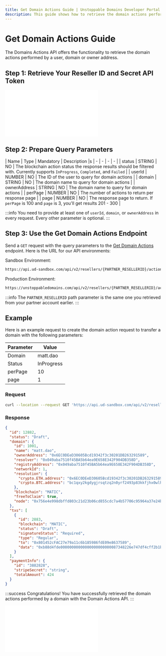 ```yaml
---
title: Get Domain Actions Guide | Unstoppable Domains Developer Portal
description: This guide shows how to retrieve the domain actions performed by a user, domain or owner address using the Domains Actions API.
---
```


# Get Domain Actions Guide

The Domains Actions API offers the functionality to retrieve the domain actions performed by a user, domain or owner address.

## Step 1: Retrieve Your Reseller ID and Secret API Token

<embed src="/snippets/_reseller-id-location.md" />

## Step 2: Prepare Query Parameters

| Name | Type | Mandatory | Description |s
| - | - | - | - |
| status | STRING | NO | The blockchain action status the response results should be filtered with. Currently supports `InProgress`, `Completed`, and `Failed` |
| userId | NUMBER | NO | The ID of the user to query for domain actions |
| domain | STRING | NO | The domain name to query for domain actions |
| ownerAddress | STRING | NO | The domain name to query for domain actions |
| perPage | NUMBER | NO | The number of actions to return per response page |
| page | NUMBER | NO | The response page to return. If `perPage` is 100 and `page` is 3, you'll get results 201 - 300 |

:::info
You need to provide at least one of `userId`, `domain`, or `ownerAddress` in every request. Every other parameter is optional.
:::

## Step 3: Use the Get Domain Actions Endpoint

Send a `GET` request with the query parameters to the [Get Domain Actions](https://docs.unstoppabledomains.com/openapi/reference/#operation/GetActions) endpoint. Here is the URL for our API environments:

Sandbox Environment:

```bash
https://api.ud-sandbox.com/api/v2/resellers/{PARTNER_RESELLERID}/actions
```

Production Environment:

```bash
https://unstoppabledomains.com/api/v2/resellers/{PARTNER_RESELLERID}/actions
```

:::info
The `PARTNER_RESELLERID` path parameter is the same one you retrieved from your partner account earlier.
:::


## Example

Here is an example request to create the domain action request to transfer a domain with the following parameters:

| Parameter | Value |
| - | - |
| Domain | matt.dao |
| Status | InProgress |
| perPage | 10 |
| page | 1 |

### Request

```bash
curl --location --request GET 'https://api.ud-sandbox.com/api/v2/resellers/{PARTNER_RESELLERID}/actions?domain=matt.dao&status=InProgress&perPage=10&page=1'
```

### Response

```json
{
  "id": 12882,
  "status": "Draft",
  "domain": {
    "id": 1001,
    "name": "matt.dao",
    "ownerAddress": "0x6EC0DEeD30605Bcd19342f3c30201DB263291589",
    "resolver": "0x049aba7510f45BA5b64ea9E658E342F904DB358D",
    "registryAddress": "0x049aba7510f45BA5b64ea9E658E342F904DB358D",
    "networkId": 1,
    "resolution": {
      "crypto.ETH.address": "0x6EC0DEeD30605Bcd19342f3c30201DB263291589",
      "crypto.BTC.address": "bc1qxy2kgdygjrsqtzq2n0yrf2493p83kkfjhx0wlh"
    },
    "blockchain": "MATIC",
    "freeToClaim": true,
    "node": "0x756e4e998dbffd803c21d23b06cd855cdc7a4b57706c95964a37e24b47c10fc9"
  },
  "txs": [
    {
      "id": 2883,
      "blockchain": "MATIC",
      "status": "Draft",
      "signatureStatus": "Required",
      "type": "Regular",
      "to": "0x801452cFAC27e79a11c6b185986fdE09e8637589",
      "data": "0xb88d4fde00000000000000000000000087348226e747df4cff2b1b1e38a528df405ccd5c000000000000000000000000070e83fced225184e67c86302493fffcdb953f7153b27892177c7f5b476966a119b206227e8155dc86269f932655df96e76d8803000000000000000000000000000000000000000000000000000000000000008000000000000000000000000000000000000000000000000000000000000000200000000000000000000000000000000000000000000000000000000000000001"
    }
  ],
  "paymentInfo": {
    "id": "3882828",
    "stripeSecret": "string",
    "totalAmount": 424
  }
}
```

:::success Congratulations!
You have successfully retrieved the domain actions performed by a domain with the Domain Actions API.
:::

<embed src="/snippets/_discord.md" />

